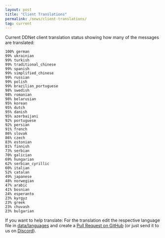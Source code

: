 ```yaml
---
layout: post
title: "Client Translations"
permalink: /news/client-translations/
tag: current
---
```


Current DDNet client translation status showing how many of the messages are translated:

```
100% german
99% ukrainian
99% turkish
99% traditional_chinese
99% spanish
99% simplified_chinese
99% russian
99% polish
99% brazilian_portuguese
98% swedish
98% romanian
98% belarusian
95% korean
95% dutch
95% danish
95% azerbaijani
92% portuguese
92% persian
91% french
86% slovak
86% czech
83% estonian
81% finnish
73% serbian
70% galician
69% hungarian
62% serbian_cyrillic
60% italian
52% catalan
49% japanese
48% norwegian
47% arabic
41% bosnian
24% esperanto
23% kyrgyz
23% greek
23% chuvash
23% bulgarian
```

If you want to help translate: For the translation edit the respective language file in [data/languages](https://github.com/ddnet/ddnet/tree/master/data/languages) and create a [Pull Request on GitHub](https://github.com/ddnet/ddnet/) (or just send it to us on [Discord](/discord/)).
